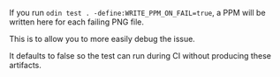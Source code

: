 If you run `odin test . -define:WRITE_PPM_ON_FAIL=true`,
a PPM will be written here for each failing PNG file.

This is to allow you to more easily debug the issue.

It defaults to false so the test can run during CI
without producing these artifacts.